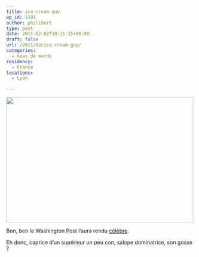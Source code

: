 ```yaml
---
title: ice cream guy
wp_id: 1191
author: philibert
type: post
date: 2011-02-02T18:11:15+00:00
draft: false
url: /2011/02/ice-cream-guy/
categories:
  - news de merde
residency:
  - France
locations:
  - Lyon

---
```

<img src="/uploads/2011/02/chivery-thursday-302.jpeg" alt="" title="chivery-thursday-302" width="500" height="336" class="alignnone size-full wp-image-1192" srcset="/uploads/2011/02/chivery-thursday-302.jpeg 500w, /uploads/2011/02/chivery-thursday-302-300x201.jpg 300w" sizes="(max-width: 500px) 100vw, 500px" />

Bon, ben le Washington Post l&rsquo;aura rendu [célèbre][1]. 

Eh donc, caprice d&rsquo;un supérieur un peu con, salope dominatrice, son gosse ?

 [1]: http://thechive.com/2011/01/31/the-ice-cream-guy-gets-shopped-22-photos/